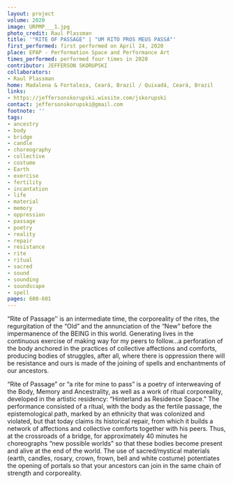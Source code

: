 ```yaml
---
layout: project
volume: 2020
image: URPMP___1.jpg
photo_credit: Raul Plassman
title: '"RITE OF PASSAGE" | "UM RITO PROS MEUS PASSÁ"'
first_performed: first performed on April 24, 2020
place: EPAP - Performation Space and Performance Art
times_performed: performed four times in 2020
contributor: JEFFERSON SKORUPSKI
collaborators:
- Raul Plassman
home: Madalena & Fortaleza, Ceará, Brazil / Quixadá, Ceará, Brazil
links:
- https://jeffersonskorupski.wixsite.com/jskorupski
contact: jeffersonskorupski@gmail.com
footnote: ''
tags:
- ancestry
- body
- bridge
- candle
- choreography
- collective
- costume
- Earth
- exercise
- fertility
- incantation
- life
- material
- memory
- oppression
- passage
- poetry
- reality
- repair
- resistance
- rite
- ritual
- sacred
- sound
- sounding
- soundscape
- spell
pages: 600-601
---
```


“Rite of Passage’’ is an intermediate time, the corporeality of the rites, the regurgitation of the “Old” and the annunciation of the “New” before the impermanence of the BEING in this world. Generating lives in the continuous exercise of making way for my peers to follow...a perforation of the body anchored in the practices of collective affections and comforts, producing bodies of struggles, after all, where there is oppression there will be resistance and ours is made of the joining of spells and enchantments of our ancestors.

“Rite of Passage” or “a rite for mine to pass” is a poetry of interweaving of the Body, Memory and Ancestrality, as well as a work of ritual corporeality, developed in the artistic residency: “Hinterland as Residence Space.” The performance consisted of a ritual, with the body as the fertile passage, the epistemological path, marked by an ethnicity that was colonized and violated, but that today claims its historical repair, from which it builds a network of affections and collective comforts together with his peers. Thus, at the crossroads of a bridge, for approximately 40 minutes he choreographs “new possible worlds” so that these bodies become present and alive at the end of the world. The use of sacred/mystical materials (earth, candles, rosary, crown, frown, bell and white costume) potentiates the opening of portals so that your ancestors can join in the same chain of strength and corporeality.